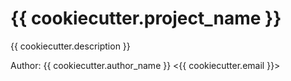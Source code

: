 # {{ cookiecutter.project_name }}

{{ cookiecutter.description }}

Author: {{ cookiecutter.author_name }} <{{ cookiecutter.email }}>
